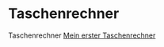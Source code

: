 # Taschenrechner
Taschenrechner
[Mein erster Taschenrechner](https://cem1603.github.io/taschenrechner.html)
